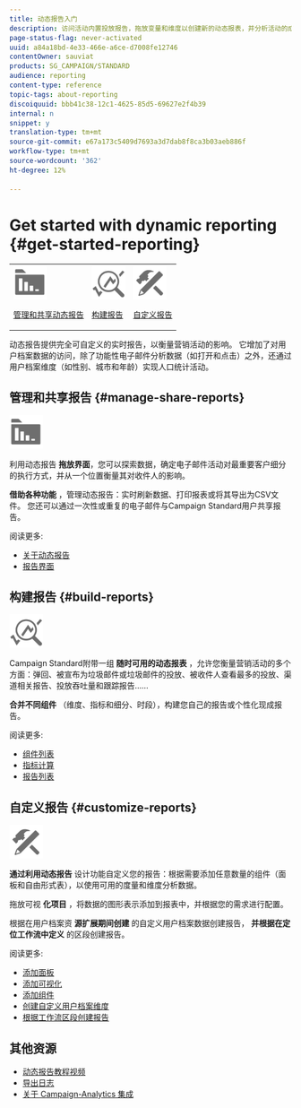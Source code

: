 ```yaml
---
title: 动态报告入门
description: 访问活动内置投放报告，拖放变量和维度以创建新的动态报表，并分析活动的成功。
page-status-flag: never-activated
uuid: a84a18bd-4e33-466e-a6ce-d7008fe12746
contentOwner: sauviat
products: SG_CAMPAIGN/STANDARD
audience: reporting
content-type: reference
topic-tags: about-reporting
discoiquuid: bbb41c38-12c1-4625-85d5-69627e2f4b39
internal: n
snippet: y
translation-type: tm+mt
source-git-commit: e67a173c5409d7693a3d7dab8f8ca3b03aeb886f
workflow-type: tm+mt
source-wordcount: '362'
ht-degree: 12%

---
```



# Get started with dynamic reporting {#get-started-reporting}

<table>
<tr>
<td><img src="assets/do-not-localize/icon_manage.svg" width="60px"><p><a href="#manage-share-reports">管理和共享动态报告</a></p></td>
<td><img src="assets/do-not-localize/icon_build.svg" width="60px"><p><a href="#build-reports">构建报告</a></p></td>
<td><img src="assets/do-not-localize/icon_customize.svg" width="60px"><p><a href="#customize-reports">自定义报告</a></p></td></tr>
</table>

动态报告提供完全可自定义的实时报告，以衡量营销活动的影响。 它增加了对用户档案数据的访问，除了功能性电子邮件分析数据（如打开和点击）之外，还通过用户档案维度（如性别、城市和年龄）实现人口统计活动。

## 管理和共享报告 {#manage-share-reports}

<img src="assets/do-not-localize/icon_manage.svg" width="60px">

利用动态报告 **拖放界面**，您可以探索数据，确定电子邮件活动对最重要客户细分的执行方式，并从一个位置衡量其对收件人的影响。

**借助各种功能** ，管理动态报告：实时刷新数据、打印报表或将其导出为CSV文件。 您还可以通过一次性或重复的电子邮件与Campaign Standard用户共享报告。

阅读更多:

* [关于动态报告](../../reporting/using/about-dynamic-reports.md)
* [报告界面](../../reporting/using/reporting-interface.md)

## 构建报告 {#build-reports}

<img src="assets/do-not-localize/icon_build.svg" width="60px">

Campaign Standard附带一组 **随时可用的动态报表** ，允许您衡量营销活动的多个方面：弹回、被宣布为垃圾邮件或垃圾邮件的投放、被收件人查看最多的投放、渠道相关报告、投放吞吐量和跟踪报告……

**合并不同组件** （维度、指标和细分、时段），构建您自己的报告或个性化现成报告。

阅读更多:

* [组件列表](../../reporting/using/list-of-components-.md)
* [指标计算](../../reporting/using/indicator-calculation.md)
* [报告列表](../../reporting/using/defining-the-report-period.md)

## 自定义报告 {#customize-reports}

<img src="assets/do-not-localize/icon_customize.svg" width="60px">

**通过利用动态报告** 设计功能自定义您的报告：根据需要添加任意数量的组件（面板和自由形式表），以使用可用的度量和维度分析数据。

拖放可视 **化项目** ，将数据的图形表示添加到报表中，并根据您的需求进行配置。

根据在用户档案资 **源扩展期间创建** 的自定义用户档案数据创建报告， **并根据在定位工作流中定义** 的区段创建报告。

阅读更多:

* [添加面板](../../reporting/using/adding-panels.md)
* [添加可视化](../../reporting/using/adding-visualizations.md)
* [添加组件](../../reporting/using/adding-components.md)
* [创建自定义用户档案维度](../../reporting/using/creating-a-custom-profile-dimension.md)
* [根据工作流区段创建报告](../../reporting/using/creating-a-report-workflow-segment.md)

## 其他资源

* [动态报告教程视频](https://docs.adobe.com/content/help/en/campaign-standard-learn/tutorials/reporting/exploring-reports.html)
* [导出日志](../../automating/using/exporting-logs.md)
* [关于 Campaign-Analytics 集成](../../integrating/using/about-campaign-analytics-integration.md)